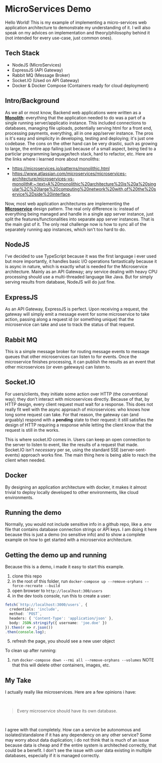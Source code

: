 # MicroServices Demo


Hello World! This is my example of implementing a micro-services web application architecture to demonstrate my understanding of it. 
I will also speak on my advices on implementation and theory/philosophy behind it (not intended for every use-case, just common ones).

## Tech Stack

* NodeJS (MicroServices)
* ExpressJS (API Gateway)
* Rabbit MQ (Message Broker)
* Socket.IO (Used on API Gateway)
* Docker & Docker Compose (Containers ready for cloud deployment)
  

## Intro/Background

As we all or most know, Backend web applications were written as a **<a href="https://microservices.io/patterns/monolithic.html">Monolith</a>**: everything that the application needed to do was a part of a single running server/applicatio instance. This included connections to databases, managing file uploads, potentially serving html for a front end, processing payments, everything, all in one app/server instance. The pros is it's easy and simplicity in developing, testing and deploying; it's just one codebase. The cons on the other hand can be very drastic, such as growing to large, the entire app failing just because of a small aspect, being tied to a particlar programming language/tech stack, hard to refactor, etc. Here are the links where i learned more about monoliths:
* https://microservices.io/patterns/monolithic.html
* https://www.atlassian.com/microservices/microservices-architecture/microservices-vs-monolith#:~:text=A%20monolithic%20architecture%20is%20a%20singular%2C%20large%20computing%20network%20with,of%20the%20service%2Dside%20interface.

Now, most web application architectures are implementing the **<a href="https://microservices.io/index.html">Microservice</a>** design pattern. The real only difference is: instead of everything being managed and handle in a single app server instance, just split the features/functionalities into separate app server instances. That is the main gist of it. The only real challenge now is how to sync all of the separately running app instances, which isn't too hard to do.


## NodeJS
I've decided to use TypeScript because it was the first language i ever used but more importantly, it handles basic I/O operations fantastically because it is async in nature, which is exactly what is needed for the Microservice architecture. Mainly as an API Gateway; any service dealing with heavy CPU processing should use a multi-threaded language like Java. But for simply serving results from database, NodeJS will do just fine.



## ExpressJS
As an API Gateway, ExpressJS is perfect. Upon receiving a request, the gateway will simply emit a message event for some microservice to take action, passing along a request id (or something unique) that the microservice can take and use to track the status of that request.

## Rabbit MQ
This is a simple message broker for routing message events to message queues that other microservices can listen to for events. Once the microservice finishes processing, it can publish the results as an event that other microservices (or even gateways) can listen to.

## Socket.IO
For users/clients, they initiate some action over HTTP (the conventional way); they don't interact with microservices directly. Because of that, by HTTP design, every client request must wait for a response. This does not really fit well with the async approach of microservices: who knows how long some request can take. For that reason, the gateway can (and arguably) respond with a **pending** state to their request: it still satisfies the design of HTTP requiring a response while letting the client know that the request is still in the works.

This is where socket.IO comes in. Users can keep an open connection to the server to listen to event, like the results of a request that made. Socket.IO isn't *necessary* per se, using the standard SSE (server-sent-events) approach works fine. The main thing here is being able to reach the client when needed.

## Docker

By designing an application architecture with docker, it makes it almost trivial to deploy locally developed to other environments, like cloud environments.


## Running the demo

Normally, you would not include sensitive info in a github repo, like a .env file that contains database connection strings or API keys. I am doing it here because this is just a demo (no sensitive info) and to show a complete example on how to get started with a microservice architecture.



## Getting the demo up and running

Because this is a demo, i made it easy to start this example.
1. clone this repo
2. in the root of this folder, run `docker-compose up --remove-orphans --force-recreate --build`
3. open browser to `http://localhost:300/users`
4. in the dev tools console, run this to create a user: 
```typescript
fetch(`http://localhost:3000/users`, {
  credentials: 'include', 
  method: `POST`, 
  headers: { 'Content-Type': 'application/json' }, 
  body: JSON.stringify({ username: 'joe.doe' }) 
}).then(r => r.json())
.then(console.log);
```
5. refresh the page, you should see a new user object

To clean up after running:
1. run `docker-compose down --rmi all --remove-orphans --volumes` NOTE that this will delete other containers, images, etc.

## My Take

I actually really like microservices. Here are a few opinions i have:

<br/>  
<blockquote>
  Every microservice should have its own database.
</blockquote>
<br/>

I agree with that completely. How can a service be autonomous and isolated/standalone if it has any dependency on any other service? Some may worry about data duplication; i do not think that is much of an issue because data is cheap and if the entire system is architeched correctly, that could be a benefit. I don't see the issue with user data existing in multiple databases, especially if it is managed correctly.